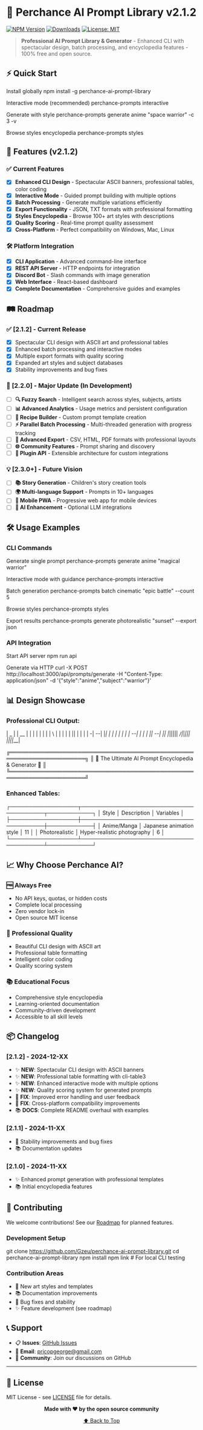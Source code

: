# 🎨 Perchance AI Prompt Library v2.1.2

[![NPM Version](https://img.shields.io/npm/v/perchance-ai-prompt-library)](https://npmjs.com/package/perchance-ai-prompt-library) [![Downloads](https://img.shields.io/npm/dm/perchance-ai-prompt-library)](https://npmjs.com/package/perchance-ai-prompt-library) [![License: MIT](https://img.shields.io/badge/License-MIT-yellow.svg)](https://opensource.org/licenses/MIT)

> **Professional AI Prompt Library & Generator** - Enhanced CLI with spectacular design, batch processing, and encyclopedia features - 100% free and open source.

## ⚡ Quick Start

Install globally
npm install -g perchance-ai-prompt-library

Interactive mode (recommended)
perchance-prompts interactive

Generate with style
perchance-prompts generate anime "space warrior" -c 3 -v

Browse styles encyclopedia
perchance-prompts styles


## 🌟 Features (v2.1.2)

### ✅ **Current Features**
- [x] **Enhanced CLI Design** - Spectacular ASCII banners, professional tables, color coding
- [x] **Interactive Mode** - Guided prompt building with multiple options
- [x] **Batch Processing** - Generate multiple variations efficiently
- [x] **Export Functionality** - JSON, TXT formats with professional formatting
- [x] **Styles Encyclopedia** - Browse 100+ art styles with descriptions
- [x] **Quality Scoring** - Real-time prompt quality assessment
- [x] **Cross-Platform** - Perfect compatibility on Windows, Mac, Linux

### 🛠️ **Platform Integration**
- [x] **CLI Application** - Advanced command-line interface
- [x] **REST API Server** - HTTP endpoints for integration
- [x] **Discord Bot** - Slash commands with image generation
- [x] **Web Interface** - React-based dashboard
- [x] **Complete Documentation** - Comprehensive guides and examples

## 🛤️ **Roadmap**

### ✅ **[2.1.2] - Current Release**
- [x] Spectacular CLI design with ASCII art and professional tables
- [x] Enhanced batch processing and interactive modes
- [x] Multiple export formats with quality scoring
- [x] Expanded art styles and subject databases
- [x] Stability improvements and bug fixes

### 🚧 **[2.2.0] - Major Update (In Development)**
- [ ] **🔍 Fuzzy Search** - Intelligent search across styles, subjects, artists
- [ ] **📊 Advanced Analytics** - Usage metrics and persistent configuration
- [ ] **🎯 Recipe Builder** - Custom prompt template creation
- [ ] **⚡ Parallel Batch Processing** - Multi-threaded generation with progress tracking
- [ ] **📁 Advanced Export** - CSV, HTML, PDF formats with professional layouts
- [ ] **🌐 Community Features** - Prompt sharing and discovery
- [ ] **🔌 Plugin API** - Extensible architecture for custom integrations

### 💡 **[2.3.0+] - Future Vision**
- [ ] **📚 Story Generation** - Children's story creation tools
- [ ] **🌍 Multi-language Support** - Prompts in 10+ languages
- [ ] **📱 Mobile PWA** - Progressive web app for mobile devices
- [ ] **🤖 AI Enhancement** - Optional LLM integrations

## 🛠️ Usage Examples

### **CLI Commands**
Generate single prompt
perchance-prompts generate anime "magical warrior"

Interactive mode with guidance
perchance-prompts interactive

Batch generation
perchance-prompts batch cinematic "epic battle" --count 5

Browse styles
perchance-prompts styles

Export results
perchance-prompts generate photorealistic "sunset" --export json


### **API Integration**
Start API server
npm run api

Generate via HTTP
curl -X POST http://localhost:3000/api/prompts/generate
-H "Content-Type: application/json"
-d '{"style":"anime","subject":"warrior"}'


## 📊 **Design Showcase**

### **Professional CLI Output:**
| _ | | __ | | | | | | | | \ | | | | | || |
| | | -| --| |_| | | | | | | | --| | | | || --|
|| |_||||| _/|_|_||| ||||___|

╔══════════════════════════════════════════════════════════════════════╗
║ 🎨 The Ultimate AI Prompt Encyclopedia & Generator 🚀 ║
╚══════════════════════════════════════════════════════════════════════╝


### **Enhanced Tables:**
┌──────────────────┬────────────────────────────────────────┬────────────┐
│ Style │ Description │ Variables │
├──────────────────┼────────────────────────────────────────┼────────────┤
│ Anime/Manga │ Japanese animation style │ 11 │
│ Photorealistic │ Hyper-realistic photography │ 6 │
└──────────────────┴────────────────────────────────────────┴────────────┘


## 📈 **Why Choose Perchance AI?**

### **🆓 Always Free**
- No API keys, quotas, or hidden costs
- Complete local processing
- Zero vendor lock-in
- Open source MIT license

### **🎨 Professional Quality**
- Beautiful CLI design with ASCII art
- Professional table formatting
- Intelligent color coding
- Quality scoring system

### **📚 Educational Focus**
- Comprehensive style encyclopedia
- Learning-oriented documentation
- Community-driven development
- Accessible to all skill levels

## 📦 **Changelog**

### **[2.1.2] - 2024-12-XX**
- ✨ **NEW**: Spectacular CLI design with ASCII banners
- ✨ **NEW**: Professional table formatting with cli-table3
- ✨ **NEW**: Enhanced interactive mode with multiple options
- ✨ **NEW**: Quality scoring system for generated prompts
- 🐛 **FIX**: Improved error handling and user feedback
- 🐛 **FIX**: Cross-platform compatibility improvements
- 📚 **DOCS**: Complete README overhaul with examples

### **[2.1.1] - 2024-11-XX**
- 🐛 Stability improvements and bug fixes
- 📚 Documentation updates

### **[2.1.0] - 2024-11-XX**
- ✨ Enhanced prompt generation with professional templates
- 📚 Initial encyclopedia features

## 🤝 **Contributing**

We welcome contributions! See our [Roadmap](#roadmap) for planned features.

### **Development Setup**
git clone https://github.com/Gzeu/perchance-ai-prompt-library.git
cd perchance-ai-prompt-library
npm install
npm link # For local CLI testing


### **Contribution Areas**
- 🎨 New art styles and templates
- 📚 Documentation improvements
- 🐛 Bug fixes and stability
- ✨ Feature development (see roadmap)

## 📞 **Support**

- 📋 **Issues**: [GitHub Issues](https://github.com/Gzeu/perchance-ai-prompt-library/issues)
- 📧 **Email**: pricopgeorge@gmail.com
- 💬 **Community**: Join our discussions on GitHub

---

## 📄 License

MIT License - see [LICENSE](LICENSE) file for details.

<div align="center">

**Made with ❤️ by the open source community**

[⬆ Back to Top](#-perchance-ai-prompt-library-v212)

</div>